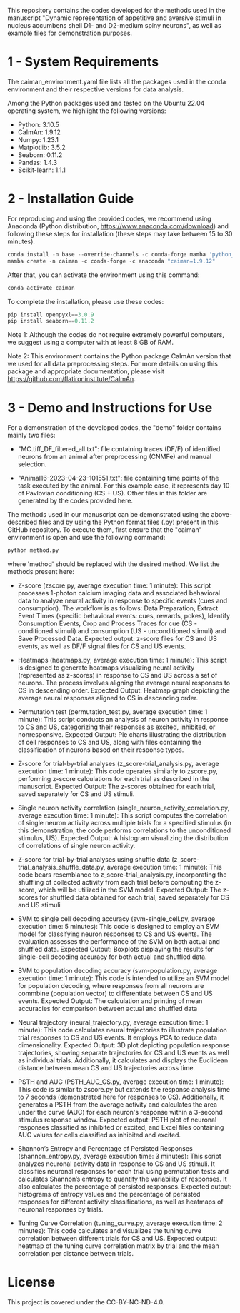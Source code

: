 This repository contains the codes developed for the methods used in the manuscript "Dynamic representation of appetitive and aversive stimuli in nucleus accumbens shell D1- and D2-medium spiny neurons", as well as example files for demonstration purposes.

# 1 - System Requirements
The caiman_environment.yaml file lists all the packages used in the conda environment and their respective versions for data analysis.

Among the Python packages used and tested on the Ubuntu 22.04 operating system, we highlight the following versions:

+ Python: 3.10.5
+ CaImAn: 1.9.12
+ Numpy: 1.23.1
+ Matplotlib: 3.5.2
+ Seaborn: 0.11.2
+ Pandas: 1.4.3
+ Scikit-learn: 1.1.1

# 2 - Installation Guide
For reproducing and using the provided codes, we recommend using Anaconda (Python distribution, https://www.anaconda.com/download) and following these steps for installation (these steps may take between 15 to 30 minutes).

```python
conda install -n base --override-channels -c conda-forge mamba 'python_abi=*=*cp*'
mamba create -n caiman -c conda-forge -c anaconda "caiman=1.9.12"
```

After that, you can activate the environment using this command:

```python
conda activate caiman
```
To complete the installation, please use these codes:

```python
pip install openpyxl==3.0.9
pip install seaborn==0.11.2
```

Note 1: Although the codes do not require extremely powerful computers, we suggest using a computer with at least 8 GB of RAM.

Note 2: This environment contains the Python package CaImAn version that we used for all data preprocessing steps. For more details on using this package and appropriate documentation, please visit https://github.com/flatironinstitute/CaImAn.

# 3 - Demo and Instructions for Use
For a demonstration of the developed codes, the "demo" folder contains mainly two files:

+ "MC.tiff_DF_filtered_all.txt": file containing traces (DF/F) of identified neurons from an animal after preprocessing (CNMFe) and manual selection.

+ "Animal16-2023-04-23-101551.txt": file containing time points of the task executed by the animal. For this example case, it represents day 10 of Pavlovian conditioning (CS + US).
Other files in this folder are generated by the codes provided here.

The methods used in our manuscript can be demonstrated using the above-described files and by using the Python format files (.py) present in this GitHub repository. To execute them, first ensure that the "caiman" environment is open and use the following command:

```python
python method.py
```
where 'method' should be replaced with the desired method. We list the methods present here:

+ Z-score (zscore.py, average execution time: 1 minute): This script processes 1-photon calcium imaging data and associated behavioral data to analyze neural activity in response to specific events (cues and consumption). The workflow is as follows: Data Preparation, Extract Event Times (specific behavioral events: cues, rewards, pokes), Identify Consumption Events, Crop and Process Traces for cue (CS - conditioned stimuli) and consumption (US - unconditioned stimuli) and Save Processed Data. Expected output: z-score files for CS and US events, as well as DF/F signal files for CS and US events.

+ Heatmaps (heatmaps.py, average execution time: 1 minute): This script is designed to generate heatmaps visualizing neural activity (represented as z-scores) in response to CS and US across a set of neurons. The process involves aligning the average neural responses to CS in descending order. Expected Output: Heatmap graph depicting the average neural responses aligned to CS in descending order.

+ Permutation test (permutation_test.py, average execution time: 1 minute): This script conducts an analysis of neuron activity in response to CS and US, categorizing their responses as excited, inhibited, or nonresponsive. Expected Output: Pie charts illustrating the distribution of cell responses to CS and US, along with files containing the classification of neurons based on their response types.

+ Z-score for trial-by-trial analyses (z_score-trial_analysis.py, average execution time: 1 minute): This code operates similarly to zscore.py, performing z-score calculations for each trial as described in the manuscript. Expected Output: The z-scores obtained for each trial, saved separately for CS and US stimuli.

+ Single neuron activity correlation (single_neuron_activity_correlation.py, average execution time: 1 minute): This script computes the correlation of single neuron activity across multiple trials for a specified stimulus (in this demonstration, the code performs correlations to the unconditioned stimulus, US). Expected Output: A histogram visualizing the distribution of correlations of single neuron activity.

+ Z-score for trial-by-trial analyses using shuffle data (z_score-trial_analysis_shuffle_data.py, average execution time: 1 minute): This code bears resemblance to z_score-trial_analysis.py, incorporating the shuffling of collected activity from each trial before computing the z-score, which will be utilized in the SVM model. Expected Output: The z-scores for shuffled data obtained for each trial, saved separately for CS and US stimuli

+ SVM to single cell decoding accuracy (svm-single_cell.py, average execution time: 5 minutes): This code is designed to employ an SVM model for classifying neuron responses to CS and US events. The evaluation assesses the performance of the SVM on both actual and shuffled data. Expected Output: Boxplots displaying the results for single-cell decoding accuracy for both actual and shuffled data.

+ SVM to population decoding accuracy (svm-population.py, average execution time: 1 minute): This code is intended to utilize an SVM model for population decoding, where responses from all neurons are commbine (population vector) to differentiate between CS and US events. Expected Output: The calculation and printing of mean accuracies for comparison between actual and shuffled data

+ Neural trajectory (neural_trajectory.py, average execution time: 1 minute): This code calculates neural trajectories to illustrate population trial responses to CS and US events. It employs PCA to reduce data dimensionality. Expected Output: 3D plot depicting population response trajectories, showing separate trajectories for CS and US events as well as individual trials. Additionally, it calculates and displays the Euclidean distance between mean CS and US trajectories across time.

+ PSTH and AUC (PSTH_AUC_CS.py, average execution time: 1 minute): This code is similar to zscore.py but extends the response analysis time to 7 seconds (demonstrated here for responses to CS). Additionally, it generates a PSTH from the average activity and calculates the area under the curve (AUC) for each neuron's response within a 3-second stimulus response window. Expected output: PSTH plot of neuronal responses classified as inhibited or excited, and Excel files containing AUC values for cells classified as inhibited and excited.

+ Shannon’s Entropy and Percentage of Persisted Responses (shannon_entropy.py, average execution time: 3 minutes): This script analyzes neuronal activity data in response to CS and US stimuli. It classifies neuronal responses for each trial using permutation tests and calculates Shannon’s entropy to quantify the variability of responses. It also calculates the percentage of persisted responses. Expected output: histograms of entropy values and the percentage of persisted responses for different activity classifications, as well as heatmaps of neuronal responses by trials.

+ Tuning Curve Correlation (tuning_curve.py, average execution time: 2 minutes): This code calculates and visualizes the tuning curve correlation between different trials for CS and US. Expected output: heatmap of the tuning curve correlation matrix by trial and the mean correlation per distance between trials.


# License
This project is covered under the CC-BY-NC-ND-4.0.

